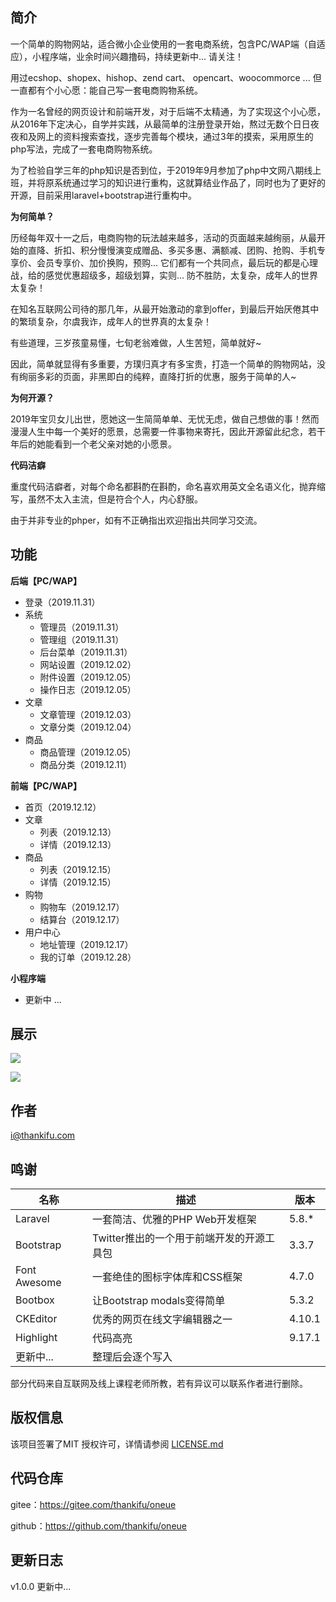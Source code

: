## 简介

一个简单的购物网站，适合微小企业使用的一套电商系统，包含PC/WAP端（自适应），小程序端，业余时间兴趣撸码，持续更新中... 请关注！

用过ecshop、shopex、hishop、zend cart、 opencart、woocommorce ... 但一直都有个小心愿：能自己写一套电商购物系统。

作为一名曾经的网页设计和前端开发，对于后端不太精通，为了实现这个小心愿，从2016年下定决心，自学并实践，从最简单的注册登录开始，熬过无数个日日夜夜和及网上的资料搜索查找，逐步完善每个模块，通过3年的摸索，采用原生的php写法，完成了一套电商购物系统。

为了检验自学三年的php知识是否到位，于2019年9月参加了php中文网八期线上班，并将原系统通过学习的知识进行重构，这就算结业作品了，同时也为了更好的开源，目前采用laravel+bootstrap进行重构中。

**为何简单？**

历经每年双十一之后，电商购物的玩法越来越多，活动的页面越来越绚丽，从最开始的直降、折扣、积分慢慢演变成赠品、多买多惠、满额减、团购、抢购、手机专享价、会员专享价、加价换购，预购... 它们都有一个共同点，最后玩的都是心理战，给的感觉优惠超级多，超级划算，实则... 防不胜防，太复杂，成年人的世界太复杂！

在知名互联网公司待的那几年，从最开始激动的拿到offer，到最后开始厌倦其中的繁琐复杂，尔虞我诈，成年人的世界真的太复杂！

有些道理，三岁孩童易懂，七旬老翁难做，人生苦短，简单就好~

因此，简单就显得有多重要，方璞归真才有多宝贵，打造一个简单的购物网站，没有绚丽多彩的页面，非黑即白的纯粹，直降打折的优惠，服务于简单的人~

**为何开源？**

2019年宝贝女儿出世，愿她这一生简简单单、无忧无虑，做自己想做的事！然而漫漫人生中每一个美好的愿景，总需要一件事物来寄托，因此开源留此纪念，若干年后的她能看到一个老父亲对她的小愿景。

**代码洁癖**

重度代码洁癖者，对每个命名都斟酌在斟酌，命名喜欢用英文全名语义化，抛弃缩写，虽然不太入主流，但是符合个人，内心舒服。

由于并非专业的phper，如有不正确指出欢迎指出共同学习交流。

## 功能

**后端【PC/WAP】**

- 登录（2019.11.31）
- 系统
  - 管理员（2019.11.31）
  - 管理组（2019.11.31）
  - 后台菜单（2019.11.31）
  - 网站设置（2019.12.02）
  - 附件设置（2019.12.05）
  - 操作日志（2019.12.05）
- 文章
  - 文章管理（2019.12.03）
  - 文章分类（2019.12.04）
- 商品
  - 商品管理（2019.12.05）
  - 商品分类（2019.12.11）

**前端【PC/WAP】**

- 首页（2019.12.12）
- 文章
  - 列表（2019.12.13）
  - 详情（2019.12.13）
- 商品
  - 列表（2019.12.15）
  - 详情（2019.12.15）
- 购物
  - 购物车（2019.12.17）
  - 结算台（2019.12.17）
- 用户中心
  - 地址管理（2019.12.17）
  - 我的订单（2019.12.28）

**小程序端**

- 更新中 ...

## 展示

![](https://img.starslabs.com/uploads/5c8b3d4fadb8d3a0/8bb42a241a42fb84.png)

![](https://img.starslabs.com/uploads/ac7276251d41c2c0/d833b516f874976e.png)

## 作者

i@thankifu.com

## 鸣谢

| 名称         | 描述                                      | 版本   |
| ------------ | ----------------------------------------- | ------ |
| Laravel      | 一套简洁、优雅的PHP Web开发框架           | 5.8.*  |
| Bootstrap    | Twitter推出的一个用于前端开发的开源工具包 | 3.3.7  |
| Font Awesome | 一套绝佳的图标字体库和CSS框架             | 4.7.0  |
| Bootbox      | 让Bootstrap modals变得简单                | 5.3.2  |
| CKEditor     | 优秀的网页在线文字编辑器之一              | 4.10.1 |
| Highlight    | 代码高亮                                  | 9.17.1 |
| 更新中...    | 整理后会逐个写入                          |        |

部分代码来自互联网及线上课程老师所教，若有异议可以联系作者进行删除。

## 版权信息

该项目签署了MIT 授权许可，详情请参阅 [LICENSE.md](/LICENSE)

## 代码仓库

gitee：https://gitee.com/thankifu/oneue

github：https://github.com/thankifu/oneue

## 更新日志

v1.0.0 更新中...